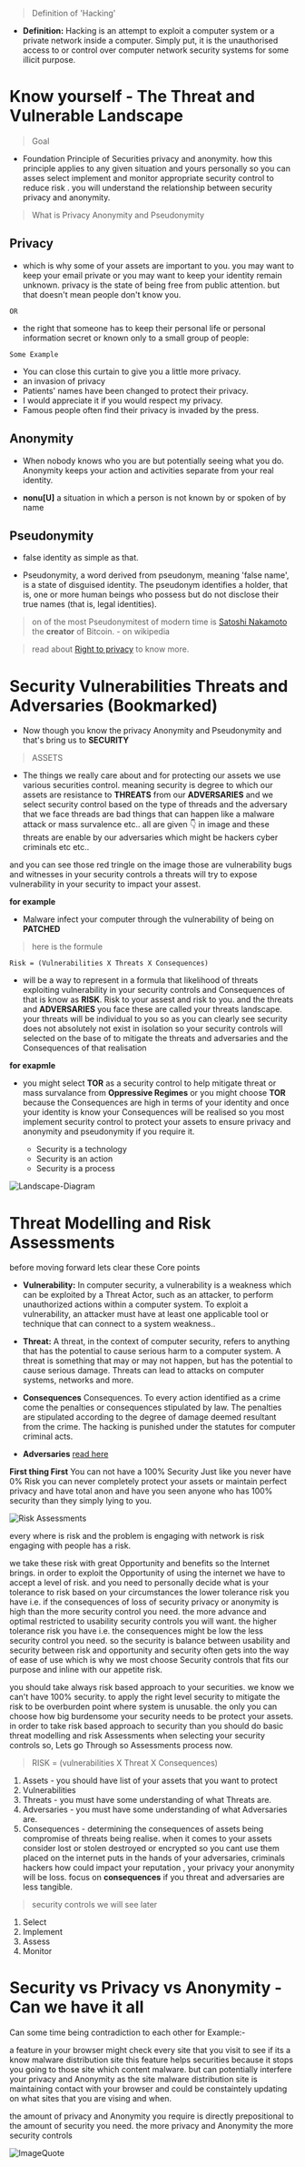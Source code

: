 
> Definition of 'Hacking'

  - **Definition:** Hacking is an attempt to exploit a computer system or a private network inside a computer. Simply put, it is the unauthorised access to or control over computer network security systems for some illicit purpose.


# Know yourself - The Threat and Vulnerable Landscape

> Goal

- Foundation Principle of Securities privacy and anonymity. how this principle applies to any given situation and yours personally so you can asses select implement and monitor appropriate security
control to reduce risk . you will understand the relationship between security privacy and anonymity.


> What is Privacy Anonymity and Pseudonymity

## Privacy

- which is why some of your assets are important to you. you may want to keep your email private or you may want to keep your identity remain unknown.
privacy is the state of being free from public attention.
but that doesn't mean people don't know you.

``OR``

- the right that someone has to keep their personal life or personal information secret or known only to a small group of people:

``Some Example``

  - You can close this curtain to give you a little more privacy.
  - an invasion of privacy
  - Patients' names have been changed to protect their privacy.
  - I would appreciate it if you would respect my privacy.
  - Famous people often find their privacy is invaded by the press.


## Anonymity

  - When nobody knows who you are but potentially seeing what you do. Anonymity keeps your action and activities separate from your real identity.

  - **nonu[U]** a situation in which a person is not known by or spoken of by name


## Pseudonymity

  - false identity as simple as that.

  - Pseudonymity, a word derived from pseudonym, meaning 'false name', is a state of disguised identity. The pseudonym identifies a holder, that is, one or more human beings who possess but do not disclose their true names (that is, legal identities).

> on of the most Pseudonymitest of modern time is [Satoshi Nakamoto](https://en.wikipedia.org/wiki/Satoshi_Nakamoto) the **creator** of Bitcoin. - on wikipedia

> read about [Right to privacy](https://en.wikipedia.org/wiki/Right_to_privacy) to know more.


# Security Vulnerabilities Threats and Adversaries (Bookmarked)

  - Now though you know the privacy Anonymity and Pseudonymity and that's bring us to **SECURITY**

> ASSETS 

  - The things we really care about and for protecting our assets we use various securities control.
meaning security is degree to which our assets are resistance to **THREATS** from our **ADVERSARIES**
and we select security control based on the type of threads and the adversary that we face
threads are bad things that can happen like a malware attack or mass survalence etc.. all are given 👇 in image
and these threats are enable by our adversaries which might be hackers cyber criminals etc etc.. 

and you can see those red tringle on the image those are vulnerability bugs and witnesses in your security controls a threats will try to expose vulnerability in your security to impact your assest.

**for example**

  - Malware infect your computer through the vulnerability of being on **PATCHED**

> here is the formule

``` Risk = (Vulnerabilities X Threats X Consequences) ``` 

  - will be a way to represent in a formula that likelihood of threats exploiting vulnerability in your security controls and Consequences of that is know as **RISK**. Risk to your assest and risk to you. and the threats and **ADVERSARIES** you face these are called your threats landscape. your threats will be individual to you so as you can clearly see security does not absolutely not exist in isolation so your security controls will selected on the base of 
to mitigate the threats and adversaries and the Consequences of that realisation 

**for exapmle** 

  - you might select **TOR** as a security control to help mitigate threat or mass survalance from **Oppressive Regimes**
or you might choose **TOR** because the Consequences are high in terms of your identity and once your identity is know your Consequences will be realised so you most implement security control to protect your assets to ensure privacy and anonymity and pseudonymity if you require it.

    - Security is a technology
    - Security is an action
    - Security is a process

![Landscape-Diagram](https://github.com/Ryanhustler420/Network_Hacking-/blob/master/assets/The-Cyber-Security-Landscape-Diagram.jpg)


# Threat Modelling and Risk Assessments


before moving forward lets clear these Core points

  - **Vulnerability:** In computer security, a vulnerability is a weakness which can be exploited by a Threat Actor, such as an attacker, to perform unauthorized actions within a computer system. To exploit a vulnerability, an attacker must have at least one applicable tool or technique that can connect to a system weakness..

  - **Threat:** A threat, in the context of computer security, refers to anything that has the potential to cause serious harm to a computer system. A threat is something that may or may not happen, but has the potential to cause serious damage. Threats can lead to attacks on computer systems, networks and more.

  - **Consequences** Consequences. To every action identified as a crime come the penalties or consequences stipulated by law. The penalties are stipulated according to the degree of damage deemed resultant from the crime. The hacking is punished under the statutes for computer criminal acts.

  - **Adversaries** [read here](http://www.centurylink.com/business/enterprise/blog/thinkgig/four-types-cybersecurity-adversaries-defend/)

**First thing First** You can not have a 100% Security Just like you never have 0% Risk you can never completely protect your assets
or maintain perfect privacy and have total anon and have you seen anyone who has 100% security than they simply lying to you.

![Risk Assessments](https://github.com/Ryanhustler420/Network_Hacking-/blob/master/assets/Threat%20Modeling%20and%20Risk%20Assessments.png)

every where is risk and the problem is engaging with network is risk engaging with people has a risk.

we take these risk with great Opportunity and benefits so the Internet brings. in order to exploit the Opportunity of using the internet we have  to accept a level of risk. and you need to personally decide what is your tolerance to risk based on your circumstances the lower tolerance risk you have
i.e. if the consequences of loss of security privacy or anonymity is high than the more security control you need. the more advance and optimal
restricted to usability security controls you will want. the higher tolerance risk you have i.e. the consequences might be low the less security control you need. so the security is balance between usability and security between risk and opportunity and security often gets into the way of ease of use
which is why we most choose Security controls that fits our purpose and inline with our appetite risk.

you should take always risk based approach to your securities. we know we can't have 100% security. to apply the right level security
to mitigate the risk to be overburden point where system is unusable. the only you can choose how big burdensome your security needs to be protect your assets. in order to take risk based approach to security than you should do basic threat modelling and risk Assessments when selecting your security controls so, Lets go Through so Assessments process now.

> RISK = (vulnerabilities X Threat X Consequences)

1.  Assets - you should have list of your assets that you want to protect
2.  Vulnerabilities
3.  Threats - you must have some understanding of what Threats are.
4.  Adversaries - you must have some understanding of what Adversaries are.
5.  Consequences - determining the consequences of assets being compromise of threats being realise. when it comes to your assets consider lost or stolen destroyed or encrypted so you cant use them placed on the internet puts in the hands of your adversaries, criminals hackers how could impact your reputation , your privacy your anonymity will be loss. focus on **consequences** if you threat and adversaries are less tangible.

> security controls  we will see later

1.  Select
2.  Implement
3.  Assess
4.  Monitor


# Security vs Privacy vs Anonymity  - Can we have it all

Can some time being contradiction to each other for Example:-

a feature in your browser might check every site that you visit to see if its a know malware distribution site
this feature helps securities because it stops you going to those site which content malware. but can potentially interfere
your privacy and Anonymity as the site malware distribution site is maintaining contact with your browser and could be constaintely updating on what sites that you are vising and when.

the amount of privacy and Anonymity you require is directly prepositional to the amount of security you need.
the more privacy and Anonymity the more security controls

![ImageQuote](https://github.com/Ryanhustler420/Network_Hacking-/blob/master/assets/Security%20vs%20Privacy%20vs%20Anonymity%20%20-%20Can%20we%20have%20it%20all.png)
